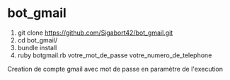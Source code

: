 # bot_gmail

1. git clone https://github.com/Sigabort42/bot_gmail.git
1. cd bot_gmail/
1. bundle install 
1. ruby botgmail.rb votre_mot_de_passe votre_numero_de_telephone

Creation de compte gmail avec mot de passe en paramètre de l'execution
